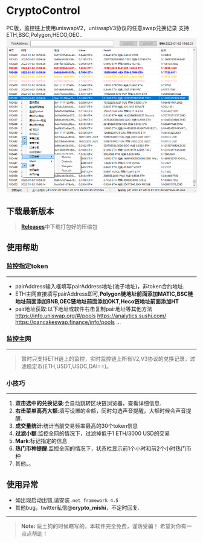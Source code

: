 # CryptoControl
PC版，监控链上使用uniswapV2，uniswapV3协议的任意swap兑换记录
支持ETH,BSC,Polygon,HECO,OEC..
![Image text](https://raw.githubusercontent.com/0xmishi/CryptoControl/main/screen.png)
## 下载最新版本
 > [**Releases**](https://github.com/0xmishi/CryptoControl/releases)中下载打包好的压缩包
## 使用帮助
### 监控指定token
***
- pairAddress输入框填写pairAddress地址(池子地址)，非token合约地址.
- ETH主网直接填写pairAddress即可,**Polygon链地址前面添加MATIC,BSC链地址前面添加BNB,OEC链地址前面添加OKT,Heco链地址前面添加HT**
- pair地址获取:以下地址或软件右击复制pair地址等其他方法
https://info.uniswap.org/#/pools
https://analytics.sushi.com/
https://pancakeswap.finance/info/pools
...
### 监控主网
***
>暂时只支持ETH链上的监控，实时监控链上所有V2,V3协议的兑换记录，过滤稳定币(ETH,USDT,USDC,DAI==)。
### 小技巧
***
1. **双击选中的兑换记录**:会自动跳转区块链浏览器，查看详细信息.
2. **右击菜单高亮大额**:填写设置的金额，同时勾选声音提醒，大额时候会声音提醒.
3. **成交量统计**:统计当前交易频率最高的30个token信息
4. **过滤小额**:监控全网的情况下，过滤掉低于1 ETH/3000 USD的交易
5. **Mark**:标记指定的信息
6. **热门币种提醒**:监控全网的情况下，状态栏显示前1个小时和前2个小时热门币种
7. 其他。。

## 使用异常
+ 如出现启动出错,请安装`.net framework 4.5`
+ 其他bug，twitter私信@**crypto_mishi**，不定时回复.
***
> **Note:** 玩土狗的时候瞎写的，本软件完全免费，谨防受骗！
> 希望对你有一点点帮助！